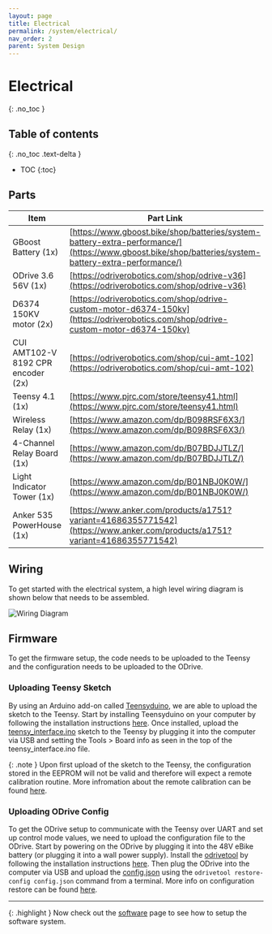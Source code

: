 ```yaml
---
layout: page
title: Electrical
permalink: /system/electrical/
nav_order: 2
parent: System Design
---
```

# Electrical
{: .no_toc }

## Table of contents
{: .no_toc .text-delta }
- TOC
{:toc}  

## Parts

| Item                               | Part Link                                                                                                                                            | Comments |
| ---------------------------------- | ---------------------------------------------------------------------------------------------------------------------------------------------------- | -------- |
| GBoost Battery (1x)                | [https://www.gboost.bike/shop/batteries/system-battery-extra-performance/](https://www.gboost.bike/shop/batteries/system-battery-extra-performance/) |          |
| ODrive 3.6 56V (1x)                | [https://odriverobotics.com/shop/odrive-v36](https://odriverobotics.com/shop/odrive-v36)                                                             |          |
| D6374 150KV motor (2x)             | [https://odriverobotics.com/shop/odrive-custom-motor-d6374-150kv](https://odriverobotics.com/shop/odrive-custom-motor-d6374-150kv)                   |          |
| CUI AMT102-V 8192 CPR encoder (2x) | [https://odriverobotics.com/shop/cui-amt-102](https://odriverobotics.com/shop/cui-amt-102)                                                           |          |
| Teensy 4.1 (1x)                    | [https://www.pjrc.com/store/teensy41.html](https://www.pjrc.com/store/teensy41.html)                                                                 |          |
| Wireless Relay (1x)                | [https://www.amazon.com/dp/B098RSF6X3/](https://www.amazon.com/dp/B098RSF6X3/)                                                                       |          |
| 4-Channel Relay Board (1x)         | [https://www.amazon.com/dp/B07BDJJTLZ/](https://www.amazon.com/dp/B07BDJJTLZ/)                                                                       |          |
| Light Indicator Tower (1x)         | [https://www.amazon.com/dp/B01NBJ0K0W/](https://www.amazon.com/dp/B01NBJ0K0W/)                                                                       |          |
| Anker 535 PowerHouse (1x)          | [https://www.anker.com/products/a1751?variant=41686355771542](https://www.anker.com/products/a1751?variant=41686355771542)                           |          |

## Wiring

To get started with the electrical system, a high level wiring diagram is shown below that needs to be assembled. 

![Wiring Diagram](../../assets/img/wiring.png)

## Firmware

To get the firmware setup, the code needs to be uploaded to the Teensy and the configuration needs to be uploaded to the ODrive. 

### Uploading Teensy Sketch

By using an Arduino add-on called [Teensyduino](https://www.pjrc.com/teensy/teensyduino.html), we are able to upload the sketch to the Teensy. Start by installing Teensyduino on your computer by following the installation instructions [here](https://www.pjrc.com/teensy/td_download.html). Once installed, upload the [teensy_interface.ino](https://github.com/CORE-Robotics-Lab/Wheelchair-Tennis-Robot/tree/main/firmware/teensy_interface) sketch to the Teensy by plugging it into the computer via USB and setting the Tools > Board info as seen in the top of the teensy_interface.ino file. 

{: .note }
Upon first upload of the sketch to the Teensy, the configuration stored in the EEPROM will not be valid and therefore will expect a remote calibration routine. More infromation about the remote calibration can be found [here]().

### Uploading ODrive Config

To get the ODrive setup to communicate with the Teensy over UART and set up control mode values, we need to upload the configuration file to the ODrive. Start by powering on the ODrive by plugging it into the 48V eBike battery (or plugging it into a wall power supply). Install the [odrivetool](https://docs.odriverobotics.com/v/0.5.5/odrivetool.html) by following the installation instructions [here](https://docs.odriverobotics.com/v/0.5.5/getting-started.html#downloading-and-installing-odriveool). Then plug the ODrive into the computer via USB and upload the [config.json](https://github.com/CORE-Robotics-Lab/Wheelchair-Tennis-Robot/tree/main/firmware/odrive) using the `odrivetool restore-config config.json` command from a terminal. More info on configuration restore can be found [here](https://docs.odriverobotics.com/v/0.5.5/odrivetool.html#configuration-backup).

---

{: .highlight }
Now check out the [software](https://core-robotics-lab.github.io/Wheelchair-Tennis-Robot/system/software/) page to see how to setup the software system. 
